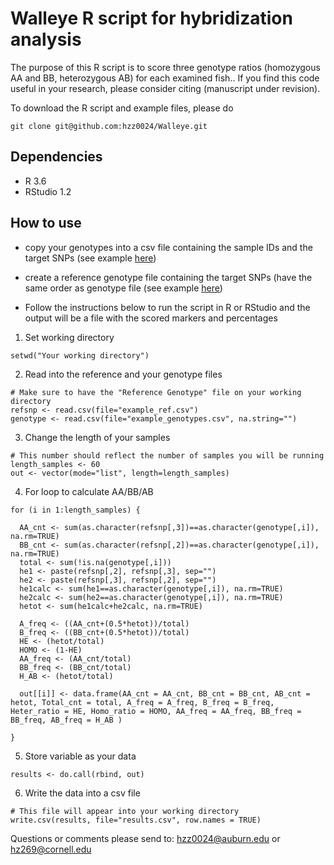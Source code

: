 # Walleye R script for hybridization analysis

The purpose of this R script is to score three genotype ratios (homozygous AA and BB, heterozygous AB) for each examined fish.. If you find this code useful in your research, please consider citing (manuscript under revision).

To download the R script and example files, please do
```
git clone git@github.com:hzz0024/Walleye.git
```

## Dependencies
- R 3.6
- RStudio 1.2

## How to use

- copy your genotypes into a csv file containing the sample IDs and the target SNPs (see example [here](https://github.com/hzz0024/Walleye/blob/master/Example_data/example_genotypes.csv))

- create a reference genotype file containing the target SNPs (have the same order as genotype file (see example [here](https://github.com/hzz0024/Walleye/blob/master/Example_data/example_ref.csv)) 

- Follow the instructions below to run the script in R or RStudio and the output will be a file with the scored markers and percentages

1. Set working directory
```
setwd("Your working directory")
```
2. Read into the reference and your genotype files
```
# Make sure to have the "Reference Genotype" file on your working directory
refsnp <- read.csv(file="example_ref.csv")
genotype <- read.csv(file="example_genotypes.csv", na.string="")
```
3. Change the length of your samples
```
# This number should reflect the number of samples you will be running
length_samples <- 60
out <- vector(mode="list", length=length_samples)
```
4. For loop to calculate AA/BB/AB
```
for (i in 1:length_samples) {
  
  AA_cnt <- sum(as.character(refsnp[,3])==as.character(genotype[,i]), na.rm=TRUE)
  BB_cnt <- sum(as.character(refsnp[,2])==as.character(genotype[,i]), na.rm=TRUE)
  total <- sum(!is.na(genotype[,i]))
  he1 <- paste(refsnp[,2], refsnp[,3], sep="")
  he2 <- paste(refsnp[,3], refsnp[,2], sep="")
  he1calc <- sum(he1==as.character(genotype[,i]), na.rm=TRUE)
  he2calc <- sum(he2==as.character(genotype[,i]), na.rm=TRUE)
  hetot <- sum(he1calc+he2calc, na.rm=TRUE)
  
  A_freq <- ((AA_cnt+(0.5*hetot))/total)
  B_freq <- ((BB_cnt+(0.5*hetot))/total)
  HE <- (hetot/total)
  HOMO <- (1-HE)
  AA_freq <- (AA_cnt/total)
  BB_freq <- (BB_cnt/total)
  H_AB <- (hetot/total)
  
  out[[i]] <- data.frame(AA_cnt = AA_cnt, BB_cnt = BB_cnt, AB_cnt = hetot, Total_cnt = total, A_freq = A_freq, B_freq = B_freq, Heter_ratio = HE, Homo_ratio = HOMO, AA_freq = AA_freq, BB_freq = BB_freq, AB_freq = H_AB )
  
}
```
5. Store variable as your data
```
results <- do.call(rbind, out)
```
6. Write the data into a csv file
```
# This file will appear into your working directory
write.csv(results, file="results.csv", row.names = TRUE)
```
Questions or comments please send to: 
hzz0024@auburn.edu or hz269@cornell.edu
